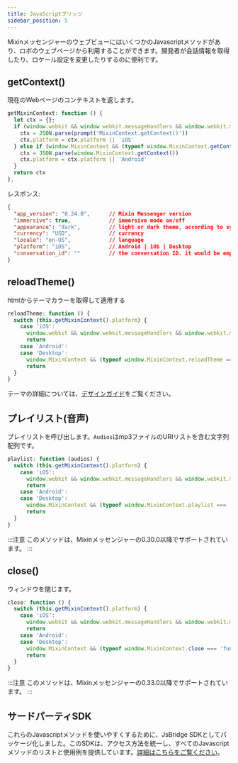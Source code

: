 ```yaml
---
title: JavaScriptブリッジ
sidebar_position: 5
---
```


MixinメッセンジャーのウェブビューにはいくつかのJavascriptメソッドがあり、ロボのウェブページから利用することができます。開発者が会話情報を取得したり、ロケール設定を変更したりするのに便利です。

## getContext()

現在のWebページのコンテキストを返します。

```js
getMixinContext: function () {
  let ctx = {};
  if (window.webkit && window.webkit.messageHandlers && window.webkit.messageHandlers.MixinContext) {
    ctx = JSON.parse(prompt('MixinContext.getContext()'))
    ctx.platform = ctx.platform || 'iOS'
  } else if (window.MixinContext && (typeof window.MixinContext.getContext === 'function')) {
    ctx = JSON.parse(window.MixinContext.getContext())
    ctx.platform = ctx.platform || 'Android'
  }
  return ctx
},
```

レスポンス:

```json
{
  "app_version": "0.24.0",      // Mixin Messenger version
  "immersive": true,            // immersive mode on/off
  "appearance": "dark",         // light or dark theme, according to system settings
  "currency": "USD",            // currency
  "locale": "en-US",            // language
  "platform": "iOS",            // Android | iOS | Desktop
  "conversation_id": ""         // the conversation ID. it would be empty if the webpage is not open in a conversation
}
```

## reloadTheme()

htmlからテーマカラーを取得して適用する

```js
reloadTheme: function () {
  switch (this.getMixinContext().platform) {
    case 'iOS':
      window.webkit && window.webkit.messageHandlers && window.webkit.messageHandlers.reloadTheme && window.webkit.messageHandlers.reloadTheme.postMessage('');
      return
    case 'Android':
    case 'Desktop':
      window.MixinContext && (typeof window.MixinContext.reloadTheme === 'function') && window.MixinContext.reloadTheme()
      return
  }
}
```

テーマの詳細については、[デザインガイド](./dapp/design/overview)をご覧ください。

## プレイリスト(音声)

プレイリストを呼び出します。`Audios`はmp3ファイルのURIリストを含む文字列配列です。

```js
playlist: function (audios) {
  switch (this.getMixinContext().platform) {
    case 'iOS':
      window.webkit && window.webkit.messageHandlers && window.webkit.messageHandlers.playlist && window.webkit.messageHandlers.playlist.postMessage(audios);
      return
    case 'Android':
    case 'Desktop':
      window.MixinContext && (typeof window.MixinContext.playlist === 'function') && window.MixinContext.playlist(audios)
      return
  }
}
```

:::注意
このメソッドは、Mixinメッセンジャーの0.30.0以降でサポートされています。
:::

## close()

ウィンドウを閉じます。

```js
close: function () {
  switch (this.getMixinContext().platform) {
    case 'iOS':
      window.webkit && window.webkit.messageHandlers && window.webkit.messageHandlers.close && window.webkit.messageHandlers.close.postMessage('');
      return
    case 'Android':
    case 'Desktop':
      window.MixinContext && (typeof window.MixinContext.close === 'function') && window.MixinContext.close()
      return
  }
}
```

:::注意
このメソッドは、Mixinメッセンジャーの0.33.0以降でサポートされています。
:::

## サードパーティSDK

これらのJavascriptメソッドを使いやすくするために、JsBridge SDKとしてパッケージ化しました。このSDKは、アクセス方法を統一し、すべてのJavascriptメソッドのリストと使用例を提供しています。[詳細はこちらをご覧ください](https://fox-one.github.io/mixin-sdk-jsbridge/#/)。
